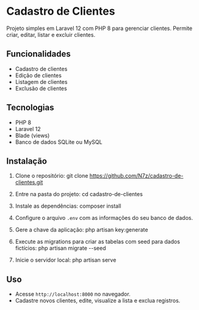 # Cadastro de Clientes

Projeto simples em Laravel 12 com PHP 8 para gerenciar clientes. Permite criar, editar, listar e excluir clientes.

## Funcionalidades

- Cadastro de clientes
- Edição de clientes
- Listagem de clientes
- Exclusão de clientes

## Tecnologias

- PHP 8
- Laravel 12
- Blade (views)
- Banco de dados SQLite ou MySQL

## Instalação

1. Clone o repositório:
   git clone https://github.com/N7z/cadastro-de-clientes.git

2. Entre na pasta do projeto:
   cd cadastro-de-clientes

3. Instale as dependências:
   composer install

4. Configure o arquivo `.env` com as informações do seu banco de dados.

5. Gere a chave da aplicação:
   php artisan key:generate

6. Execute as migrations para criar as tabelas com seed para dados fictícios:
   php artisan migrate --seed
   
8. Inicie o servidor local:
   php artisan serve

## Uso

- Acesse `http://localhost:8000` no navegador.
- Cadastre novos clientes, edite, visualize a lista e exclua registros.
